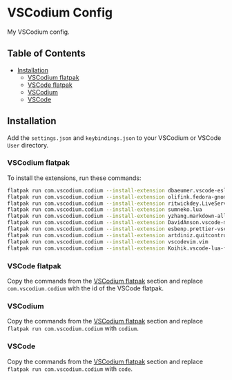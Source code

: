 # VSCodium Config <!-- omit in toc -->

My VSCodium config.

## Table of Contents <!-- omit in toc -->

- [Installation](#installation)
  - [VSCodium flatpak](#vscodium-flatpak)
  - [VSCode flatpak](#vscode-flatpak)
  - [VSCodium](#vscodium)
  - [VSCode](#vscode)

## Installation

Add the `settings.json` and `keybindings.json` to your VSCodium or VSCode `User` directory.

### VSCodium flatpak

To install the extensions, run these commands:

```bash
flatpak run com.vscodium.codium --install-extension dbaeumer.vscode-eslint
flatpak run com.vscodium.codium --install-extension olifink.fedora-gnome-light-dark
flatpak run com.vscodium.codium --install-extension ritwickdey.LiveServer
flatpak run com.vscodium.codium --install-extension sumneko.lua
flatpak run com.vscodium.codium --install-extension yzhang.markdown-all-in-one
flatpak run com.vscodium.codium --install-extension DavidAnson.vscode-markdownlint
flatpak run com.vscodium.codium --install-extension esbenp.prettier-vscode
flatpak run com.vscodium.codium --install-extension artdiniz.quitcontrol-vscode
flatpak run com.vscodium.codium --install-extension vscodevim.vim
flatpak run com.vscodium.codium --install-extension Koihik.vscode-lua-format
```

### VSCode flatpak

Copy the commands from the [VSCodium flatpak](#vscodium-flatpak) section and replace `com.vscodium.codium` with the id of the VSCode flatpak.

### VSCodium

Copy the commands from the [VSCodium flatpak](#vscodium-flatpak) section and replace `flatpak run com.vscodium.codium` with `codium`.

### VSCode

Copy the commands from the [VSCodium flatpak](#vscodium-flatpak) section and replace `flatpak run com.vscodium.codium` with `code`.

